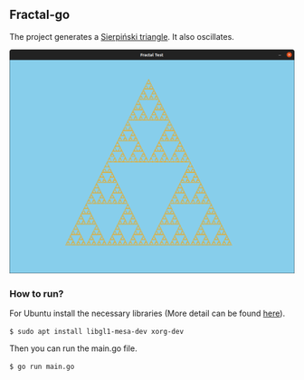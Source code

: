 ## Fractal-go

The project generates a [Sierpiński triangle](https://en.wikipedia.org/wiki/Sierpi%C5%84ski_triangle). It also oscillates.

![Image](https://raw.githubusercontent.com/ubombar/fractal-go/main/fractal.png)

### How to run?

For Ubuntu install the necessary libraries (More detail can be found [here](https://github.com/faiface/pixel#requirements)).

`
    $ sudo apt install libgl1-mesa-dev xorg-dev
`

Then you can run the main.go file.

`
    $ go run main.go
`